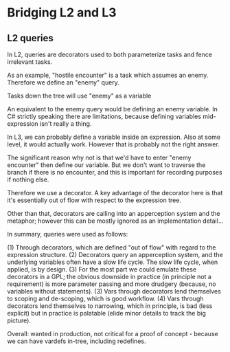 # Bridging L2 and L3

## L2 queries

In L2, queries are decorators used to both parameterize tasks and fence irrelevant tasks.

As an example, "hostile encounter" is a task which assumes an enemy. Therefore we define an "enemy" query.

Tasks down the tree will use "enemy" as a variable

An equivalent to the enemy query would be defining an enemy variable. In C# strictly speaking there are limitations, because defining variables mid-expression isn't really a thing.

In L3, we can probably define a variable inside an expression. Also at some level, it would actually work. However that is probably not the right answer.

The significant reason why not is that we'd have to enter "enemy encounter" then define our variable. But we don't want to traverse the branch if there is no encounter, and this is important for recording purposes if nothing else.

Therefore we use a decorator. A key advantage of the decorator here is that it's essentially out of flow with respect to the expression tree.

Other than that, decorators are calling into an apperception system and the metaphor; however this can be mostly ignored as an implementation detail...

In summary, queries were used as follows:

(1) Through decorators, which are defined "out of flow" with regard to the expression structure.
(2) Decorators query an apperception system, and the underlying variables often have a slow life cycle. The slow life cycle, when applied, is by design.
(3) For the most part we could emulate these decorators in a GPL; the obvious downside in practice (in principle not a requirement) is more parameter passing and more drudgery (because, no variables without statements).
(3) Vars through decorators lend themselves to scoping and de-scoping, which is good workflow.
(4) Vars through decorators lend themselves to narrowing, which in principle, is bad (less explicit) but in practice is palatable (elide minor details to track the big picture).

Overall: wanted in production, not critical for a proof of concept - because we can have vardefs in-tree, including redefines.
